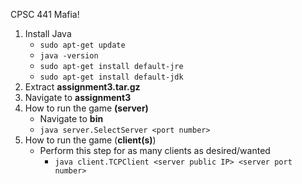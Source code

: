 CPSC 441 Mafia!

1. Install Java
    * `sudo apt-get update`
    * `java -version`
    * `sudo apt-get install default-jre`
    * `sudo apt-get install default-jdk`
2. Extract __assignment3.tar.gz__
3. Navigate to __assignment3__
4. How to run the game __(server)__
    * Navigate to __bin__
    * `java server.SelectServer <port number>`
5. How to run the game (__client(s)__)
    * Perform this step for as many clients as desired/wanted
        * `java client.TCPClient <server public IP> <server port number>`
